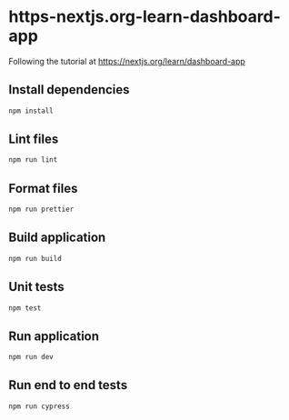 # https-nextjs.org-learn-dashboard-app
Following the tutorial at https://nextjs.org/learn/dashboard-app

## Install dependencies
```sh
npm install
```

## Lint files
```sh
npm run lint
```

## Format files
```sh
npm run prettier
```

## Build application
```sh
npm run build
```

## Unit tests
```sh
npm test
```

## Run application
```sh
npm run dev
```

## Run end to end tests
```sh
npm run cypress
```
